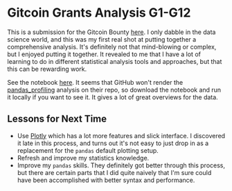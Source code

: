 # Gitcoin Grants Analysis G1-G12

This is a submission for the Gitcoin Bounty [here](https://gitcoin.co/issue/gitcoinco/skunkworks/252/100027341). I only
dabble in the data science world, and this was my first real shot at putting together a comprehensive analysis. It's
definitely not that mind-blowing or complex, but I enjoyed putting it together. It revealed to me that I have a lot of
learning to do in different statistical analysis tools and approaches, but that this can be rewarding work.

See the notebook [here](./main.ipynb). It seems that GitHub won't render the [pandas_profiling](https://pandas-profiling.github.io/) analysis on their repo, so download the notebook and run it locally if you want to see it. It gives a lot of great overviews for the data.

## Lessons for Next Time

* Use [Plotly](https://plotly.com/) which has a lot more features and slick interface. I discovered it late in this process, and turns out it's not easy to just drop in as a replacement for the `pandas` default plotting setup.
* Refresh and improve my statistics knowledge.
* Improve my `pandas` skills. They definitely got better through this process, but there are certain parts that I did quite naively that I'm sure could have been accomplished with better syntax and performance.

